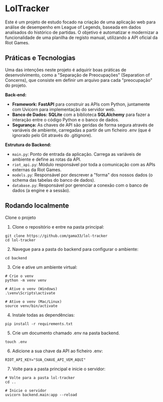 # LolTracker
Este é um projeto de estudo focado na criação de uma aplicação web para análise de desempenho em League of Legends, baseada em dados analisados do histórico de partidas. O objetivo é automatizar e modernizar a funcionalidade de uma planilha de registo manual, utilizando a API oficial da Riot Games.
## Práticas e Tecnologias

Uma das intenções neste projeto é adquirir boas práticas de desenvolvimento, como a "Separação de Preocupações" (Separation of Concerns), que consiste em definir um arquivo para cada "preocupação" do projeto.

**Back-end:** 
- **Framework:** **FastAPI** para construir as APIs com Python, juntamente com Uvicorn para implementação do servidor web.
- **Banco de Dados:** **SQLite** com a biblioteca **SQLAlchemy** para fazer a interação entre o código Python e o banco de dados.
- **Segurança:** As chaves de API são geridas de forma segura através de variáveis de ambiente, carregadas a partir de um ficheiro .env (que é ignorado pelo Git através do .gitignore).

**Estrutura do Backend:** 
- `main.py`: Ponto de entrada da aplicação. Carrega as variáveis de ambiente e define as rotas da API.
- `riot_api.py`: Módulo responsável por toda a comunicação com as APIs externas da Riot Games.
- `models.py`: Responsável por descrever a "forma" dos nossos dados (o schema das tabelas do banco de dados).
- `database.py`: Responsável por gerenciar a conexão com o banco de dados (a engine e a sessão).

## Rodando localmente

Clone o projeto

1.  Clone o repositório e entre na pasta principal:
```
git clone https://github.com/gama33/lol-tracker
cd lol-tracker
```

2.  Navegue para a pasta do backend para configurar o ambiente:
```
cd backend
```

3. Crie e ative um ambiente virtual:
```
# Crie o venv
python -m venv venv

# Ative o venv (Windows)
.\venv\Scripts\activate

# Ative o venv (Mac/Linux)
source venv/bin/activate
```

4. Instale todas as dependências:
```
pip install -r requirements.txt
```

5. Crie um documento chamado .env na pasta backend.
```
touch .env
```

6. Adicione a sua chave da API ao ficheiro .env:
```
RIOT_API_KEY="SUA_CHAVE_API_VEM_AQUI"
```

7. Volte para a pasta principal e inicie o servidor:
```
# Volte para a pasta lol-tracker
cd ..

# Inicie o servidor
uvicorn backend.main:app --reload
```